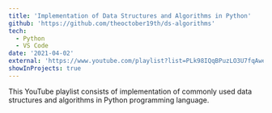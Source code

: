 ```yaml
---
title: 'Implementation of Data Structures and Algorithms in Python'
github: 'https://github.com/theoctober19th/ds-algorithms'
tech:
  - Python
  - VS Code
date: '2021-04-02'
external: 'https://www.youtube.com/playlist?list=PLk98IQqBPuzLO3U7fqAweXBZxoG-aR8yp'
showInProjects: true
---
```


This YouTube playlist consists of implementation of commonly used data structures and algorithms in Python programming language.
